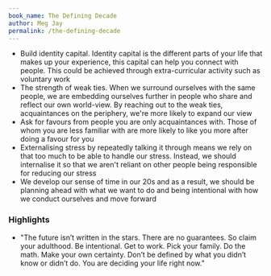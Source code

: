 ```yaml
---
book_name: The Defining Decade
author: Meg Jay
permalink: /the-defining-decade
---
```


- Build identity capital. Identity capital is the different parts of your life that makes up your experience, this capital can help you connect with people. This could be achieved through extra-curricular activity such as voluntary work
- The strength of weak ties. When we surround ourselves with the same people, we are embedding ourselves further in people who share and reflect our own world-view. By reaching out to the weak ties, acquaintances on the periphery, we're more likely to expand our view
- Ask for favours from people you are only acquaintances with. Those of whom you are less familiar with are more likely to like you more after doing a favour for you
- Externalising stress by repeatedly talking it through means we rely on that too much to be able to handle our stress. Instead, we should internalise it so that we aren't reliant on other people being responsible for reducing our stress
- We develop our sense of time in our 20s and as a result, we should be planning ahead with what we want to do and being intentional with how we conduct ourselves and move forward

### Highlights

- "The future isn’t written in the stars. There are no guarantees. So claim your adulthood. Be intentional. Get to work. Pick your family. Do the math. Make your own certainty. Don’t be defined by what you didn’t know or didn’t do. You are deciding your life right now."